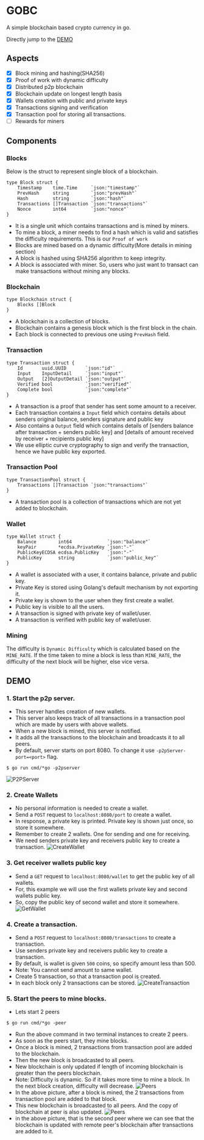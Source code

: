 # GOBC

A simple blockchain based crypto currency in go.

Directly jump to the [DEMO](#Demo)

## Aspects
- [x] Block mining and hashing(SHA256)
- [x] Proof of work with dynamic difficulty
- [x] Distributed p2p blockchain  
- [x] Blockchain update on longest length basis
- [x] Wallets creation with public and private keys
- [x] Transactions signing and verification
- [x] Transaction pool for storing all transactions.
- [ ] Rewards for miners

## Components
### Blocks
Below is the struct to represent single block of a blockchain.
```golang
type Block struct {
	Timestamp    time.Time     `json:"timestamp"`
	PrevHash     string        `json:"prevHash"`
	Hash         string        `json:"hash"`
	Transactions []Transaction `json:"transactions"`
	Nonce        int64         `json:"nonce"`
}
```
- It is a single unit which contains transactions and is mined by miners.
- To mine a block, a miner needs to find a hash which is valid and satisfies the difficulty requirements. This is our `Proof of work`
- Blocks are mined based on a dynamic difficulty(More details in mining section)
- A block is hashed using SHA256 algorithm to keep integrity.
- A block is associated with miner. So, users who just want to transact can make transactions without mining any blocks.

### Blockchain
```golang
type Blockchain struct {
	Blocks []Block
}
```
- A blockchain is a collection of blocks.
- Blockchain contains a genesis block which is the first block in the chain.
- Each block is connected to previous one using `PrevHash` field.

### Transaction
```golang
type Transaction struct {
	Id       uuid.UUID       `json:"id"`
	Input    InputDetail     `json:"input"`
	Output   [2]OutputDetail `json:"output"`
	Verified bool            `json:"verified"`
	Complete bool            `json:"complete"`
}
```
- A transaction is a proof that sender has sent some amount to a receiver.
- Each transaction contains a `Input` field which contains details about senders original balance, senders signature and public key
- Also contains a `Output` field which contains details of [senders balance after transaction + senders public key] and [details of amount received by receiver + recipients public key]
- We use elliptic curve cryptography to sign and verify the transaction, hence we have public key exported.

### Transaction Pool
```golang
type TransactionPool struct {
	Transactions []Transaction `json:"transactions"`
}
```
- A transaction pool is a collection of transactions which are not yet added to blockchain.

### Wallet
```golang
type Wallet struct {
	Balance        int64             `json:"balance"`
	keyPair        *ecdsa.PrivateKey `json:"-"`
	PublicKeyECDSA ecdsa.PublicKey   `json:"-"`
	PublicKey      string            `json:"public_key"`
}
```
- A wallet is associated with a user, it contains balance, private and public key. 
- Private Key is stored using Golang's default mechanism by not exporting it.
- Private key is shown to the user when they first create a wallet.
- Public key is visible to all the users.
- A transaction is signed with private key of wallet/user.
- A transaction is verified with public key of wallet/user.


### Mining
The difficulty is `Dynamic Difficulty` which is calculated based on the `MINE_RATE`. If the time taken to mine a block is less than `MINE_RATE`, the difficulty of the next block will be higher, else vice versa. 

## DEMO
### 1. Start the p2p server.
- This server handles creation of new wallets.
- This server also keeps track of all transactions in a transaction pool which are made by users with above wallets.
- When a new block is mined, this server is notified.
- It adds all the transactions to the blockchain and broadcasts it to all peers.
- By default, server starts on port 8080. To change it use `-p2pServer-port=<port>` flag.
```shell
$ go run cmd/*go -p2pserver
```
![P2PServer](docs/p2pserverstart.png)

### 2. Create Wallets
- No personal information is needed to create a wallet.
- Send a `POST` request to `localhost:8080/port` to create a wallet.
- In response, a private key is printed. Private key is shown just once, so store it somewhere.
- Remember to create 2 wallets. One for sending and one for receiving. 
- We need senders private key and receivers public key to create a transaction.
![CreateWallet](docs/createwallet.png)

### 3. Get receiver wallets public key
- Send a `GET` request to `localhost:8080/wallet` to get the public key of all wallets.
- For, this example we will use the first wallets private key and second wallets public key.
- So, copy the public key of second wallet and store it somewhere.
![GetWallet](docs/getwallets.png)

### 4. Create a transaction.
- Send a `POST` request to `localhost:8080/transactions` to create a transaction.
- Use senders private key and receivers public key to create a transaction.
- By default, is wallet is given `500` coins, so specify amount less than 500.
- Note: You cannot send amount to same wallet.
- Create 5 transaction, so that a transaction pool is created. 
- In each block only 2 transactions can be stored.
![CreateTransaction](docs/createtranscation.png)

### 5. Start the peers to mine blocks.
- Lets start 2 peers
```shell
$ go run cmd/*go -peer
```
- Run the above command in two terminal instances to create 2 peers.
- As soon as the peers start, they mine blocks.
- Once a block is mined, 2 transactions from transaction pool are added to the blockchain.
- Then the new block is broadcasted to all peers.
- New blockchain is only updated if length of incoming blockchain is greater than the peers blockchain.
- Note: Difficulty is dynamic. So if it takes more time to mine a block. In the next block creation, difficulty will decrease.
![Peers](docs/mineblock.png)
- In the above picture, after a block is mined, the 2 transactions from transaction pool are added to that block.
- This new blockchain is broadcasted to all peers. And the copy of blockchain at peer is also updated.
![Peers](docs/secondpeerudpate.png)
- in the above picture, that is the second peer where we can see that the blockchain is updated with remote peer's blockchain after transactions are added to it.
